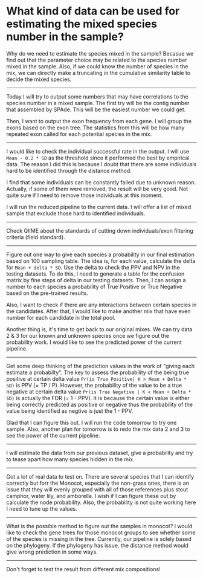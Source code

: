 # What kind of data can be used for estimating the mixed species number in the sample?

Why do we need to estimate the species mixed in the sample? Becasue we find out that the parameter choice may be related to the species number mixed in the sample. Also, if we could know the number of species in the mix, we can directly make a truncating in the cumulative similarity table to decide the mixed species.

---

Today I will try to output some numbers that may have correlations to the species number in a mixed sample. The first try will be the contig number that assembled by SPAde. This will be the easiest number we could get.

Then, I want to output the exon frequency from each gene. I will group the exons based on the exon tree. The statistics from this will be how many repeated exon called for each potential species in the mix.

---

I would like to check the individual successful rate in the output. I will use `Mean - 0.2 * SD` as the threshold since it performed the best by empirical data. The reason I did this is because I doubt that there are some individuals hard to be identified through the distance method.

I find that some individuals can be constantly failed due to unknown reason. Actually, if some of them were removed, the result will be very good. Not quite sure if I need to remove those individuals at this moment.

I will run the reduced pipeline to the current data. I will offer a list of mixed sample that exclude those hard to identified individuals.

---

Check QIIME about the standards of cutting down individuals/exon filtering criteria (field standard).

---

Figure out one way to give each species a probability in our final estimation based on 100 sampling table. The idea is, for each value, calculate the delta for `Mean + delta * SD`. Use the delta to check the PPV and NPV in the testing datasets. To do this, I need to generate a table for the confusion matrix by fine steps of delta in our testing datasets. Then, I can assign a number to each species a probability of True Positive or True Negative based on the pre-trained results.

Also, I want to check if there are any interactions between certain species in the candidates. After that, I would like to make another mix that have even number for each candidate in the total pool.

Another thing is, it's time to get back to our original mixes. We can try data 2 & 3 for our known and unknown species once we figure out the probability work. I would like to see the predicted power of the current pipeline.

---

Get some deep thinking of the prediction values in the work of "giving each estimate a probabilty". The key to assess the probability of the being true positive at certain delta value `Pr(is True Positive| K > Mean + Delta * SD)` is PPV (= TP / P). However, the probability of the value to be a true negative at certain delta value `Pr(is True Negative | K < Mean + Delta * SD)` is actually the FDR (= 1 - PPV). It is because the certain value is either being correctly predicted as positive or negative thus the probability of the value being identified as negtive is just the 1 - PPV.

Glad that I can figure this out. I will run the code tomorrow to try one sample. Also, another plan for tomorrow is to redo the mix data 2 and 3 to see the power of the current pipeline.

---

I will estimate the data from our previous dataset, give a probability and try to tease apart how many species hidden in the mix.

---

Got a lot of real data to test on. There are several species that I can identify correctly but forr the Monocot, especially the non-grass ones, there is an issue that they will evenly grouped with all of those references plus stout camphor, water lily, and amborella. I wish if I can figure these out by calculate the node probability. Also, the probability is not quite working here I need to tune up the values.

---

What is the possible method to figure out the samples in monocot? I would like to check the gene trees for those monocot groups to see whether some of the species is missing in the tree. Currently, our pipeline is solely based on the phylogeny. If the phylogeny has issue, the distance method would give wrong prediction in some ways.

---

Don't forget to test the result from different mix compositions!